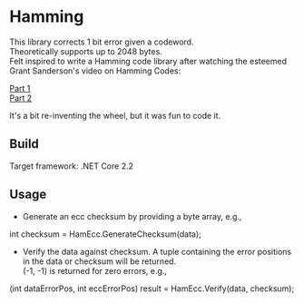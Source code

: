 # Hamming
This library corrects 1 bit error given a codeword.<br>
Theoretically supports up to 2048 bytes.<br>
Felt inspired to write a Hamming code library after watching the esteemed Grant Sanderson's video on Hamming Codes:

[Part 1](https://www.youtube.com/watch?v=X8jsijhllIA)<br>
[Part 2](https://www.youtube.com/watch?v=b3NxrZOu_CE)

It's a bit re-inventing the wheel, but it was fun to code it.

## Build

Target framework: .NET Core 2.2

## Usage

* Generate an ecc checksum by providing a byte array, e.g.,

int checksum = HamEcc.GenerateChecksum(data);

* Verify the data against checksum. A tuple containing the error positions in the data or checksum will be returned.<br>
(-1, -1) is returned for zero errors, e.g.,

(int dataErrorPos, int eccErrorPos) result = HamEcc.Verify(data, checksum);